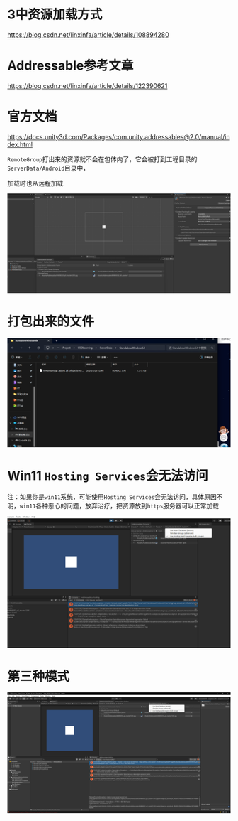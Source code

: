 # 3中资源加载方式

https://blog.csdn.net/linxinfa/article/details/108894280



# Addressable参考文章

https://blog.csdn.net/linxinfa/article/details/122390621

# 官方文档

https://docs.unity3d.com/Packages/com.unity.addressables@2.0/manual/index.html





`RemoteGroup`打出来的资源就不会在包体内了，它会被打到工程目录的`ServerData/Android`目录中，

加载时也从远程加载

![image-20240228123500609](assets/image-20240228123500609.png)

# 打包出来的文件

![image-20240228124447316](assets/image-20240228124447316.png)



# Win11 `Hosting Services`会无法访问

注：如果你是`win11`系统，可能使用`Hosting Services`会无法访问，具体原因不明，`win11`各种恶心的问题，放弃治疗，把资源放到`https`服务器可以正常加载



![image-20240228130149310](assets/image-20240228130149310.png)

# 第三种模式

![image-20240228132227273](assets/image-20240228132227273.png)